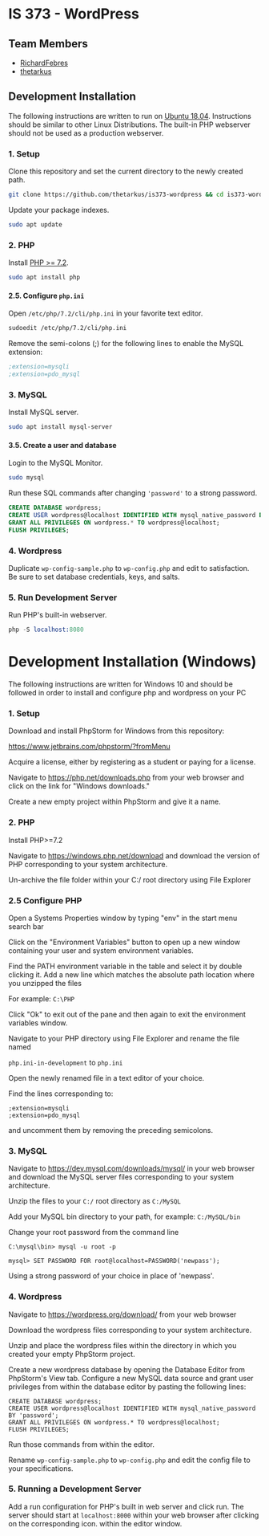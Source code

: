 
# IS 373 - WordPress

## Team Members

* [RichardFebres](https://github.com/RichardFebres)
* [thetarkus](https://github.com/thetarkus)

## Development Installation

The following instructions are written to run on [Ubuntu 18.04](http://releases.ubuntu.com/18.04/). Instructions should be similar to other Linux Distributions. The built-in PHP webserver should not be used as a production webserver.


### 1. Setup

Clone this repository and set the current directory to the newly created path.
```sh
git clone https://github.com/thetarkus/is373-wordpress && cd is373-wordpress
```

Update your package indexes.
```sh
sudo apt update
```

### 2. PHP

Install [PHP >= 7.2](http://php.net/).
```sh
sudo apt install php
```

#### 2.5. Configure `php.ini`

Open `/etc/php/7.2/cli/php.ini` in your favorite text editor.
```sh
sudoedit /etc/php/7.2/cli/php.ini
```

Remove the semi-colons (;) for the following lines to enable the MySQL extension:
```ini
;extension=mysqli
;extension=pdo_mysql
```

### 3. MySQL

Install MySQL server.
```sh
sudo apt install mysql-server
```

#### 3.5. Create a user and database

Login to the MySQL Monitor.
```sh
sudo mysql
```

Run these SQL commands after changing `'password'` to a strong password.
```sql
CREATE DATABASE wordpress;
CREATE USER wordpress@localhost IDENTIFIED WITH mysql_native_password BY 'password';
GRANT ALL PRIVILEGES ON wordpress.* TO wordpress@localhost;
FLUSH PRIVILEGES;
```

### 4. Wordpress

Duplicate `wp-config-sample.php` to `wp-config.php` and edit to satisfaction.  
Be sure to set database credentials, keys, and salts.

### 5. Run Development Server

Run PHP's built-in webserver.
```s
php -S localhost:8080
```

# Development Installation (Windows)

The following instructions are written for Windows 10 and should be followed in 
order to install and configure php and wordpress on your PC

### 1. Setup

Download and install PhpStorm for Windows from this repository:

https://www.jetbrains.com/phpstorm/?fromMenu

Acquire a license, either by registering as a student or paying for a license.

Navigate to https://php.net/downloads.php from your web browser and click 
on the link for "Windows downloads."

Create a new empty project within PhpStorm and give it a name.

### 2. PHP

Install PHP>=7.2

Navigate to https://windows.php.net/download and download the version of PHP
corresponding to your system architecture.

Un-archive the file folder within your C:/ root directory using File Explorer

### 2.5 Configure PHP

Open a Systems Properties window by typing "env" in the start menu search bar

Click on the "Environment Variables" button to open up a new window containing
your user and system environment variables.

Find the PATH environment variable in the table and select it by double clicking it.
Add a new line which matches the absolute path location where you unzipped the files

For example: ```C:\PHP```

Click "Ok" to exit out of the pane and then again to exit the environment variables
window.

Navigate to your PHP directory using File Explorer and rename the file named

```php.ini-in-development``` to ```php.ini```

Open the newly renamed file in a text editor of your choice.

Find the lines corresponding to:

```
;extension=mysqli
;extension=pdo_mysql
```

and uncomment them by removing the preceding semicolons.

### 3. MySQL

Navigate to https://dev.mysql.com/downloads/mysql/ in your web browser and 
download the MySQL server files corresponding to your system architecture.

Unzip the files to your ```C:/``` root directory as ```C:/MySQL```

Add your MySQL bin directory to your path, for example: ```C:/MySQL/bin```

Change your root password from the command line

```C:\mysql\bin> mysql -u root -p```

```mysql> SET PASSWORD FOR root@localhost=PASSWORD('newpass');```

Using a strong password of your choice in place of 'newpass'.

### 4. Wordpress

Navigate to https://wordpress.org/download/ from your web browser

Download the wordpress files corresponding to your system architecture.

Unzip and place the wordpress files within the directory in which you
created your empty PhpStorm project.

Create a new wordpress database by opening the Database Editor from 
PhpStorm's View tab. Configure a new MySQL data source and grant user 
privileges from within the database editor by pasting the following lines:
```
CREATE DATABASE wordpress;
CREATE USER wordpress@localhost IDENTIFIED WITH mysql_native_password BY 'password';
GRANT ALL PRIVILEGES ON wordpress.* TO wordpress@localhost;
FLUSH PRIVILEGES; 
```

Run those commands from within the editor.

Rename ```wp-config-sample.php``` to ```wp-config.php``` and edit the config
file to your specifications.

### 5. Running a Development Server

Add a run configuration for PHP's built in web server and click run. The server should
start at ```localhost:8000``` within your web browser after clicking on the
corresponding icon. within the editor window.

 
 









